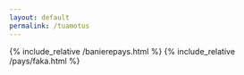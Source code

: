 ```yaml
---
layout: default
permalink: /tuamotus
---
```


{% include_relative /banierepays.html %}
{% include_relative /pays/faka.html %}
